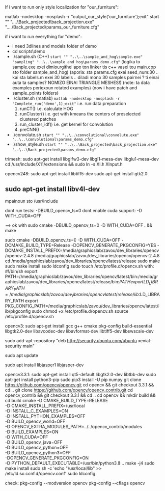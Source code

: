 
If i want to run only style localization for "our_furniture":

matlab -nodesktop -nosplash -r "output_our_style('our_furniture');exit"
start "" "..\..\Back_projected\back_projection.exe" "..\..\Back_projected\params_our_furniture.cfg"

if i want to run everything for "demo":
- i need 3dlines and models folder of demo
- cd scripts\demo
- ./sample.sh (C++)
  ```start "" "..\..\sample_and_hog\sample.exe" "sampling" "..\..\sample_and_hog\params_demo.cfg"```
  (logika to sample.exe exei dimiourgithei apo ton linker tis c++ vasei tou main.cpp sto folder sample_and_hog)
  (aporia: sta params.cfg exei seed_num:30 .. kai sta labels.m exei 30 labels .. diladi mono 30 samples pairnei ? ti einai auta ta samples? NOMIZO EINAI TRIANGLE MESHES!)
(note: ta data examples periexoun rotated examples)
(now i have patch and sample_points folders)
- ./cluster.sh (matlab)
  ```matlab -nodesktop -nosplash -r "Complete_run('demo',1);exit"```
  i.e. run data preparation
  1. runCT() i.e. calculate HOG
  2. runCluster() i.e. get with kmeans the centers of preselected clustered patches
  3. run_cluster_idf() i.e. get kernel for convolution
  4. preCNN()
- .\convolute.sh
  ```start "" "..\..\convolutional\convolute.exe" "..\..\convolutional\params_demo.cfg"```
- .\show_style.sh
  ```start "" "..\..\Back_projected\back_projection.exe" "..\..\Back_projected\params_demo.cfg"```
  `


trimesh:
sudo apt-get install libglfw3-dev libgl1-mesa-dev libglu1-mesa-dev
cd /usr/include/X11/extensions && sudo ln -s XI.h XInput.h


opencv248:
sudo apt-get install libtiff5-dev
sudo apt-get install gtk2.0
## sudo apt-get install libv4l-dev


mpainoun sto /usr/include


dont run tests: -DBUILD_opencv_ts=0
dont enable cuda support: -D WITH_CUDA=OFF

==> ok with sudo cmake -DBUILD_opencv_ts=0 -D WITH_CUDA=OFF . && make


sudo cmake -DBUILD_opencv_ts=0 -D WITH_CUDA=OFF -DCMAKE_BUILD_TYPE=Release -DOPENCV_GENERATE_PKGCONFIG=YES -DCMAKE_INSTALL_PREFIX=/media/graphicslab/zavou/dev_libraries/opencv/opencv-2.4.8  /media/graphicslab/zavou/dev_libraries/opencv/opencv-2.4.8
cd /media/graphicslab/zavou/dev_libraries/opencv/latest/release
sudo make
sudo make install
sudo ldconfig
sudo touch /etc/profile.d/opencv.sh
with:
	#!/bin/sh
	export PATH=//media/graphicslab/zavou/dev_libraries/opencv/latest/bin:/media/graphicslab/zavou/dev_libraries/opencv/latest/release/bin:${PATH}
	export LD_LIBRARY_PATH=/media/graphicslab/zavou/dev_libraries/opencvlatest/release/lib:$LD_LIBRARY_PATH
	export PKG_CONFIG_PATH=/media/graphicslab/zavou/dev_libraries/opencv/latest/lib/pkgconfig
sudo chmod +x /etc/profile.d/opencv.sh
source /etc/profile.d/opencv.sh


opencv3:
sudo apt-get install gcc g++ cmake pkg-config build-essential libgtk2.0-dev libavcodec-dev libavformat-dev  libtiff5-dev  libswscale-dev 

sudo add-apt-repository "deb http://security.ubuntu.com/ubuntu xenial-security main"

sudo apt update

sudo apt install libjasper1 libjasper-dev


opencv3.3.1:
sudo apt-get install qt5-default libgtk2.0-dev libtbb-dev
sudo apt-get install python3-pip
sudo pip3 install -U pip numpy
git clone https://github.com/opencv/opencv.git
cd opencv && git checkout 3.3.1 && cd ..
git clone https://github.com/opencv/opencv_contrib.git
cd opencv_contrib && git checkout 3.3.1 && cd ..
cd opencv && mkdir build && cd build
cmake -D CMAKE_BUILD_TYPE=RELEASE \
      -D CMAKE_INSTALL_PREFIX=/usr/local \
      -D INSTALL_C_EXAMPLES=ON \
      -D INSTALL_PYTHON_EXAMPLES=OFF \
      -D BUILD_opencv_world=OFF \
      -D OPENCV_EXTRA_MODULES_PATH=../../opencv_contrib/modules \
      -D BUILD_EXAMPLES=ON \
      -D WITH_CUDA=OFF \
      -D BUILD_opencv_java=OFF \
      -D BUILD_opencv_python=OFF \
      -D BUILD_opencv_python3=OFF \
      -DOPENCV_GENERATE_PKGCONFIG=ON \
      -D PYTHON_DEFAULT_EXECUTABLE=/usr/bin/python3.8 ..
make -j4
sudo make install
sudo sh -c 'echo "/usr/local/lib" >> /etc/ld.so.conf.d/opencv.conf'
sudo ldconfig

check:
pkg-config --modversion opencv
pkg-config --cflags opencv

